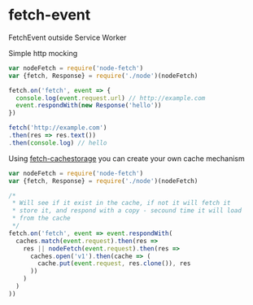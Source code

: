 # fetch-event
FetchEvent outside Service Worker

Simple http mocking
```js
var nodeFetch = require('node-fetch')
var {fetch, Response} = require('./node')(nodeFetch)

fetch.on('fetch', event => {
  console.log(event.request.url) // http://example.com
  event.respondWith(new Response('hello'))
})

fetch('http://example.com')
.then(res => res.text())
.then(console.log) // hello
```

Using [fetch-cachestorage][1] you can create your own cache mechanism
```js
var nodeFetch = require('node-fetch')
var {fetch, Response} = require('./node')(nodeFetch)

/*
 * Will see if it exist in the cache, if not it will fetch it
 * store it, and respond with a copy - secound time it will load
 * from the cache
 */
fetch.on('fetch', event => event.respondWith(
  caches.match(event.request).then(res =>
    res || nodeFetch(event.request).then(res =>
      caches.open('v1').then(cache => (
        cache.put(event.request, res.clone()), res
      ))
    )
  )
))
```

  [1]: https://www.npmjs.com/package/fetch-cachestorage
